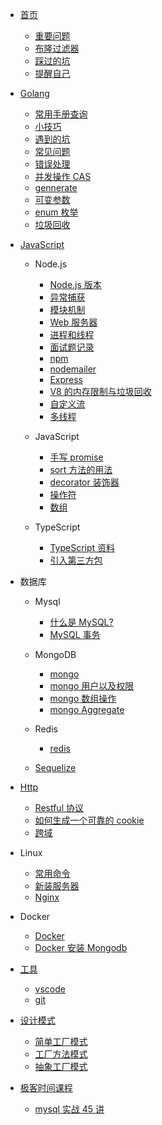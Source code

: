 - [首页](README.md)

  - [重要问题](article/language)
  - [布隆过滤器](article/bloom-filter)
  - [踩过的坑](article/problem)
  - [提醒自己](article/提醒自己.md)

- [Golang](go/index.md)

  - [常用手册查询](go/common.md)
  - [小技巧](go/小技巧)
  - [遇到的坑](go/遇到的坑.md)
  - [常见问题](go/常见问题.md)
  - [错误处理](go/错误处理.md)
  - [并发操作 CAS](go/cas.md)
  - [gennerate](go/generate.md)
  - [可变参数](go/FunctionalOptions.md)
  - [enum 枚举](go/enum.md)
  - [垃圾回收](go/gc.md)

- [JavaScript](/nodejs/index)

  - Node.js

    - [Node.js 版本](/nodejs/version)
    - [异常捕获](nodejs/exception)
    - [模块机制](/nodejs/module)
    - [Web 服务器](/nodejs/webServer)
    - [进程和线程](/nodejs/process)
    - [面试题记录](/nodejs/interview)
    - [npm](/nodejs/npm)
    - [nodemailer](/nodejs/nodemailer)
    - [Express](nodejs/express)
    - [V8 的内存限制与垃圾回收](nodejs/v8)
    - [自定义流](nodejs/stream)
    - [多线程](nodejs/workThred)

  - JavaScript

    - [手写 promise](nodejs/promise)
    - [sort 方法的用法](nodejs/sort)
    - [decorator 装饰器](nodejs/decorator)
    - [操作符](nodejs/operator)
    - [数组](nodejs/array)

  - TypeScript

    - [TypeScript 资料](typescript/index)
    - [引入第三方包](typescript/package)

- 数据库

  - Mysql

    - [什么是 MySQL?](mysql/index)
    - [MySQL 事务](mysql/index)

  - MongoDB

    - [mongo](database/mongo)
    - [mongo 用户以及权限](mongo/auth)
    - [mongo 数组操作](mongo/array)
    - [mongo Aggregate](mongo/aggregate)

  - Redis

    - [redis](database/redis)

  - [Sequelize](database/sequelize)

- [Http](http/index)

  - [Restful 协议](http/restful)
  - [如何生成一个可靠的 cookie](http/cookie)
  - [跨域](http/cors)

- Linux
  - [常用命令](linux/command)
  - [新装服务器](linux/ubuntu)
  - [Nginx](linux/nginx)
- Docker

  - [Docker](docker/docker)
  - [Docker 安装 Mongodb](docker/mongodb)

- [工具](tool/index)

  - [vscode](tool/vscode)
  - [git](tool/git)

- [设计模式](/design-patterns/index)

  - [简单工厂模式](/design-patterns/createPatterns/simple-factory)
  - [工厂方法模式](/design-patterns/createPatterns/factory-method)
  - [抽象工厂模式](/design-patterns/createPatterns/abstract-factory)

- [极客时间课程](/geektime/index)
  - [mysql 实战 45 讲](/geektime/geektime_MySQL实战45讲/index.md)
